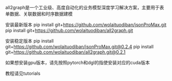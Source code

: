 all2graph是一个工业级、高度自动化的业务模型深度学习解决方案，主要用于表单数据、关联数据和时序数据建模

安装最新版本
pip install git+https://github.com/wolaituodiban/jsonProMax.git
pip install git+https://github.com/wolaituodiban/all2graph.git

安装稳定版本
pip install git+https://github.com/wolaituodiban/jsonProMax.git@0.2.4
pip install git+https://github.com/wolaituodiban/all2graph.git@0.2.1

如果想安装gpu版本，请先按照pytorch和dgl的指使安装对应的cuda版本

教程请见tutorials